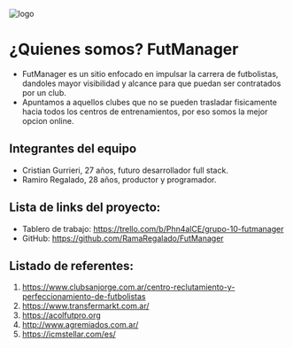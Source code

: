 ![logo](https://cdn.futmanager.com/includes/imagens/futmanager_logo.png)
# ¿Quienes somos? FutManager 
- FutManager es un sitio enfocado en impulsar la carrera de futbolistas, dandoles mayor visibilidad y alcance para que puedan ser contratados por un club.
- Apuntamos a aquellos clubes que no se pueden trasladar fisicamente hacia todos los centros de entrenamientos, por eso somos la mejor opcion online.

## Integrantes del equipo
- Cristian Gurrieri, 27 años, futuro desarrollador full stack.
- Ramiro Regalado, 28 años, productor y programador.

## Lista de links del proyecto:
- Tablero de trabajo: https://trello.com/b/Phn4alCE/grupo-10-futmanager
- GitHub: https://github.com/RamaRegalado/FutManager

## Listado de referentes:
1. <https://www.clubsanjorge.com.ar/centro-reclutamiento-y-perfeccionamiento-de-futbolistas>
2. <https://www.transfermarkt.com.ar/>
3. <https://acolfutpro.org>
4. <http://www.agremiados.com.ar/>
5. <https://icmstellar.com/es/>